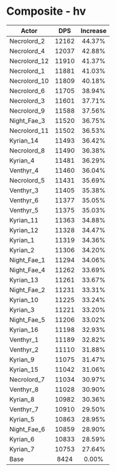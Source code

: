 # Composite - hv
| Actor | DPS | Increase |
|---|:---:|:---:|
|Necrolord_2|12162|44.37%|
|Necrolord_4|12037|42.88%|
|Necrolord_12|11910|41.37%|
|Necrolord_1|11881|41.03%|
|Necrolord_10|11809|40.18%|
|Necrolord_6|11705|38.94%|
|Necrolord_3|11601|37.71%|
|Necrolord_9|11588|37.56%|
|Night_Fae_3|11520|36.75%|
|Necrolord_11|11502|36.53%|
|Kyrian_14|11493|36.42%|
|Necrolord_8|11490|36.38%|
|Kyrian_4|11481|36.29%|
|Venthyr_4|11460|36.04%|
|Necrolord_5|11431|35.69%|
|Venthyr_3|11405|35.38%|
|Venthyr_6|11377|35.05%|
|Venthyr_5|11375|35.03%|
|Kyrian_11|11363|34.88%|
|Kyrian_12|11328|34.47%|
|Kyrian_1|11319|34.36%|
|Kyrian_2|11306|34.20%|
|Night_Fae_1|11294|34.06%|
|Night_Fae_4|11262|33.69%|
|Kyrian_13|11261|33.67%|
|Night_Fae_2|11231|33.31%|
|Kyrian_10|11225|33.24%|
|Kyrian_3|11221|33.20%|
|Night_Fae_5|11206|33.02%|
|Kyrian_16|11198|32.93%|
|Venthyr_1|11189|32.82%|
|Venthyr_2|11110|31.88%|
|Kyrian_9|11075|31.47%|
|Kyrian_15|11042|31.06%|
|Necrolord_7|11034|30.97%|
|Venthyr_8|11028|30.90%|
|Kyrian_8|10982|30.36%|
|Venthyr_7|10910|29.50%|
|Kyrian_5|10863|28.95%|
|Night_Fae_6|10859|28.90%|
|Kyrian_6|10833|28.59%|
|Kyrian_7|10753|27.64%|
|Base|8424|0.00%|
